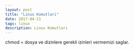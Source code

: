 ```yaml
---
layout: post
title: "Linux Komutlari"
date: 2017-04-11
tags: linux
description: Linux Komutlari
---
```





chmod = dosya ve dizinlere gerekli izinleri vermemizi saglar.